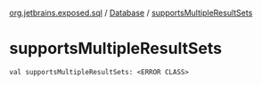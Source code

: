 [org.jetbrains.exposed.sql](../index.md) / [Database](index.md) / [supportsMultipleResultSets](.)

# supportsMultipleResultSets

`val supportsMultipleResultSets: <ERROR CLASS>`